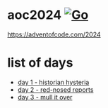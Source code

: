 # aoc2024 [![Go](https://github.com/mikeyhc/aoc2024/actions/workflows/go.yml/badge.svg)](https://github.com/mikeyhc/aoc2024/actions/workflows/go.yml)
https://adventofcode.com/2024

# list of days
* [day 1 - historian hysteria](cmd/historian/main.go)
* [day 2 - red-nosed reports](cmd/reports/main.go)
* [day 3 - mull it over](cmd/mull/main.go)
